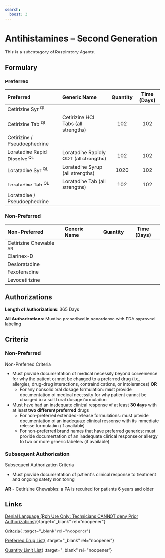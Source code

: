 ```yaml
---
search:
  boost: 3
---
```


# Antihistamines – Second Generation

This is a subcategory of Respiratory Agents.

## Formulary

### Preferred

| Preferred                               | Generic Name                           | Quantity | Time (Days) |
| :-------------------------------------- | :------------------------------------- | :------: | :---------: |
| Cetirizine Syr <sup>QL</sup>            |                                        |          |             |
| Cetirizine Tab <sup>QL</sup>            | Cetirizine HCI Tabs (all strengths)    |   102    |     102     |
| Cetirizine / Pseudoephedrine            |                                        |          |             |
| Loratadine Rapid Dissolve <sup>QL</sup> | Loratadine Rapidly ODT (all strengths) |   102    |     102     |
| Loratadine Syr <sup>QL</sup>            | Loratadine Syrup (all strengths)       |   1020   |     102     |
| Loratadine Tab <sup>QL</sup>            | Loratadine Tab (all strengths)         |   102    |     102     |
| Loratadine / Pseudoephedrine            |                                        |          |             |

### Non-Preferred

| Non-Preferred                     | Generic Name | Quantity | Time (Days) |
| :-------------------------------- | :----------- | :------: | :---------: |
| Cetirizine Chewable <sup>AR</sup> |              |          |             |
| Clarinex-D                        |              |          |             |
| Desloratadine                     |              |          |             |
| Fexofenadine                      |              |          |             |
| Levocetirizine                    |              |          |             |

## Authorizations

**Length of Authorizations**: 365 Days

**All Authorizations**: Must be prescribed in accordance with FDA approved labeling

## Criteria

### Non-Preferred

Non-Preferred Criteria

- Must provide documentation of medical necessity beyond convenience for why the patient cannot be changed to a preferred drug (i.e., allergies, drug-drug interactions, contraindications, or intolerances) **OR**
    - For any nonsolid oral dosage formulation: must provide documentation of medical necessity for why patient cannot be changed to a solid oral dosage formulation
- Must have had an inadequate clinical response of at least **30 days** with at least **two different preferred** drugs
    - For non-preferred extended-release formulations: must provide documentation of an inadequate clinical response with its immediate release formulation (if available)
    - For non-preferred brand names that have preferred generics: must provide documentation of an inadequate clinical response or allergy to two or more generic labelers (if available)

### Subsequent Authorization

Subsequent Authorization Criteria

- Must provide documentation of patient's clinical response to treatment and ongoing safety monitoring

**AR** - Cetirizine Chewables: a PA is required for patients 6 years and older

## Links

[Denial Language (Rph Use Only: Technicians CANNOT deny Prior Authorizations)](https://mygainwell-my.sharepoint.com/:w:/g/personal/rachel_carpenter_gainwelltechnologies_com/EWN_d80YfxNHjWqwQ77mMfUB4JILmO6MEqvBSxlBn5-uug?e=mdkuXX83&cid=f4472ece-6d4f-4694-b0c5-c150a2f53fea){:target="_blank" rel="noopener"} 

[Criteria](https://medicaid.ohio.gov/static/PHM/drug-coverage/20230701+UPDL+Criteria+_v1_FINAL.approved.pdf#page=93){ :target="_blank" rel="noopener"}

[Preferred Drug List](https://medicaid.ohio.gov/static/PHM/drug-coverage/20230701_UPDL_FINAL_ODM.approved.v2.pdf#page=30){ :target="_blank" rel="noopener"}

[Quantity Limit List](https://pharmacy.medicaid.ohio.gov/sites/default/files/20230101_Ohio_Medicaid_Quantity_Document_APPROVED.pdf){ :target="_blank" rel="noopener"}

